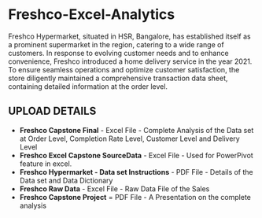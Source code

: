 # Freshco-Excel-Analytics

 Freshco Hypermarket, situated in HSR, Bangalore, has established itself as a prominent supermarket in the region, catering to a wide range of customers. In response to evolving customer needs and to enhance convenience, Freshco introduced a home delivery service in the year 2021. To ensure seamless operations and optimize customer satisfaction, the store diligently maintained a comprehensive transaction data sheet, containing detailed information at the order level.


## UPLOAD DETAILS

* **Freshco Capstone Final** - Excel File - Complete Analysis of the Data set at Order Level, Completion Rate Level, Customer Level and Delivery Level
* **Freshco Excel Capstone SourceData** - Excel File - Used for PowerPivot feature in excel.
* **Freshco Hypermarket - Data set Instructions** - PDF File - Details of the Data set and Data Dictionary
* **Freshco Raw Data** - Excel File - Raw Data File of the Sales
* **Freshco Capstone Project** = PDF File - A Presentation on the complete analysis
